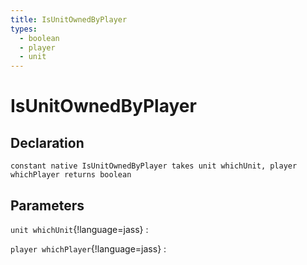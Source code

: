 ```yaml
---
title: IsUnitOwnedByPlayer
types:
  - boolean
  - player
  - unit
---
```


# IsUnitOwnedByPlayer

## Declaration

```jass
constant native IsUnitOwnedByPlayer takes unit whichUnit, player whichPlayer returns boolean
```

## Parameters
`unit whichUnit`{!language=jass}
: 

`player whichPlayer`{!language=jass}
: 
